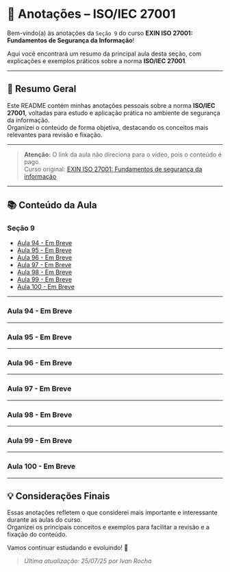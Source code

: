 # 📒 Anotações – ISO/IEC 27001

Bem-vindo(a) às anotações da ``Seção 9`` do curso **EXIN ISO 27001: Fundamentos de Segurança da Informação**!

Aqui você encontrará um resumo da principal aula desta seção, com explicações e exemplos práticos sobre a norma **ISO/IEC 27001**.

---

## 📝 Resumo Geral

Este README contém minhas anotações pessoais sobre a norma **ISO/IEC 27001**, voltadas para estudo e aplicação prática no ambiente de segurança da informação.  
Organizei o conteúdo de forma objetiva, destacando os conceitos mais relevantes para revisão e fixação.

---

> **Atenção:** O link da aula não direciona para o vídeo, pois o conteúdo é pago.  
> Curso original: [EXIN ISO 27001: Fundamentos de segurança da informação](https://www.udemy.com/course/exin-iso-27001-information-security-foundation/)

---

## 📚 Conteúdo da Aula

### Seção 9

- [Aula 94 - Em Breve]()
- [Aula 95 - Em Breve]()
- [Aula 96 - Em Breve]()
- [Aula 97 - Em Breve]()
- [Aula 98 - Em Breve]()
- [Aula 99 - Em Breve]()
- [Aula 100 - Em Breve]()

---

### Aula 94 - Em Breve

---

### Aula 95 - Em Breve

---

### Aula 96 - Em Breve

---

### Aula 97 - Em Breve

---

### Aula 98 - Em Breve

---

### Aula 99 - Em Breve

---

### Aula 100 - Em Breve

---

## 💡 Considerações Finais

Essas anotações refletem o que considerei mais importante e interessante durante as aulas do curso.  
Organizei os principais conceitos e exemplos para facilitar a revisão e a fixação do conteúdo.

Vamos continuar estudando e evoluindo! 🚀

> _Última atualização: 25/07/25 por Ivan Rocha_